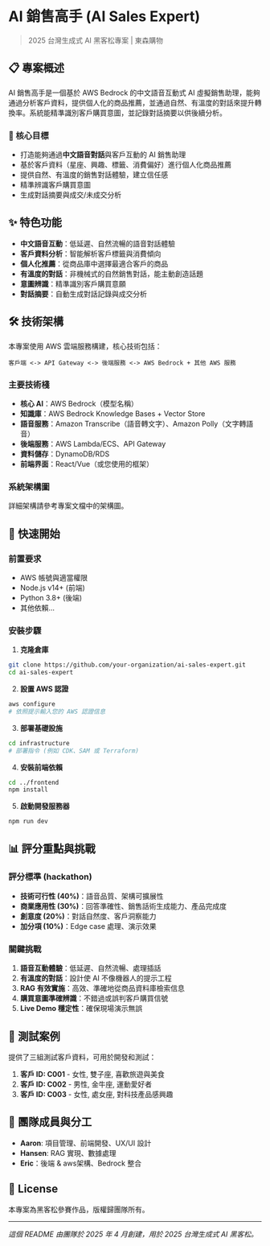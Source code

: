 # AI 銷售高手 (AI Sales Expert)

> 2025 台灣生成式 AI 黑客松專案 | 東森購物

## 📋 專案概述

AI 銷售高手是一個基於 AWS Bedrock 的中文語音互動式 AI 虛擬銷售助理，能夠通過分析客戶資料，提供個人化的商品推薦，並通過自然、有溫度的對話來提升轉換率。系統能精準識別客戶購買意圖，並記錄對話摘要以供後續分析。

### 🎯 核心目標

- 打造能夠通過**中文語音對話**與客戶互動的 AI 銷售助理
- 基於客戶資料（星座、興趣、標籤、消費偏好）進行個人化商品推薦
- 提供自然、有溫度的銷售對話體驗，建立信任感
- 精準辨識客戶購買意圖
- 生成對話摘要與成交/未成交分析

## ✨ 特色功能

- **中文語音互動**：低延遲、自然流暢的語音對話體驗
- **客戶資料分析**：智能解析客戶標籤與消費傾向
- **個人化推薦**：從商品庫中選擇最適合客戶的商品
- **有溫度的對話**：非機械式的自然銷售對話，能主動創造話題
- **意圖辨識**：精準識別客戶購買意願
- **對話摘要**：自動生成對話記錄與成交分析

## 🛠️ 技術架構

本專案使用 AWS 雲端服務構建，核心技術包括：

```
客戶端 <-> API Gateway <-> 後端服務 <-> AWS Bedrock + 其他 AWS 服務
```

### 主要技術棧

- **核心 AI**：AWS Bedrock（模型名稱）
- **知識庫**：AWS Bedrock Knowledge Bases + Vector Store
- **語音服務**：Amazon Transcribe（語音轉文字）、Amazon Polly（文字轉語音）
- **後端服務**：AWS Lambda/ECS、API Gateway
- **資料儲存**：DynamoDB/RDS
- **前端界面**：React/Vue（或您使用的框架）

### 系統架構圖

詳細架構請參考專案文檔中的架構圖。

## 🚀 快速開始

### 前置要求

- AWS 帳號與適當權限
- Node.js v14+ (前端)
- Python 3.8+ (後端)
- 其他依賴...

### 安裝步驟

1. **克隆倉庫**

```bash
git clone https://github.com/your-organization/ai-sales-expert.git
cd ai-sales-expert
```

2. **設置 AWS 認證**

```bash
aws configure
# 依照提示輸入您的 AWS 認證信息
```

3. **部署基礎設施**

```bash
cd infrastructure
# 部署指令 (例如 CDK、SAM 或 Terraform)
```

4. **安裝前端依賴**

```bash
cd ../frontend
npm install
```

5. **啟動開發服務器**

```bash
npm run dev
```

## 📊 評分重點與挑戰

### 評分標準 (hackathon)

- **技術可行性 (40%)**：語音品質、架構可擴展性
- **商業應用性 (30%)**：回答準確性、銷售話術生成能力、產品完成度
- **創意度 (20%)**：對話自然度、客戶洞察能力
- **加分項 (10%)**：Edge case 處理、演示效果

### 關鍵挑戰

1. **語音互動體驗**：低延遲、自然流暢、處理插話
2. **有溫度的對話**：設計使 AI 不像機器人的提示工程
3. **RAG 有效實施**：高效、準確地從商品資料庫檢索信息
4. **購買意圖準確辨識**：不錯過或誤判客戶購買信號
5. **Live Demo 穩定性**：確保現場演示無誤

## 🧪 測試案例

提供了三組測試客戶資料，可用於開發和測試：

1. **客戶 ID: C001** - 女性, 雙子座, 喜歡旅遊與美食
2. **客戶 ID: C002** - 男性, 金牛座, 運動愛好者
3. **客戶 ID: C003** - 女性, 處女座, 對科技產品感興趣

## 👥 團隊成員與分工

- **Aaron**: 項目管理、前端開發、UX/UI 設計
- **Hansen**: RAG 實現、數據處理
- **Eric**：後端 & aws架構、Bedrock 整合


## 📝 License

本專案為黑客松參賽作品，版權歸團隊所有。

---

*這個 README 由團隊於 2025 年 4 月創建，用於 2025 台灣生成式 AI 黑客松。*
